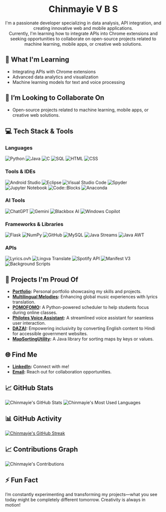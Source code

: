 <h1 align="center">Chinmayie V B S</h1>
<p align="center">
  I'm a passionate developer specializing in data analysis, API integration, and creating innovative web and mobile applications.
  <br> Currently, I'm learning how to integrate APIs into Chrome extensions and seeking opportunities to collaborate on open-source projects related to machine learning, mobile apps, or creative web solutions.
</p>


## 🌱 What I'm Learning
- Integrating APIs with Chrome extensions
- Advanced data analytics and visualization
- Machine learning models for text and voice processing

## 💞️ I’m Looking to Collaborate On
- Open-source projects related to machine learning, mobile apps, or creative web solutions.

## 💻 Tech Stack & Tools

### Languages
![Python](https://img.shields.io/badge/Python-3776AB?style=for-the-badge&logo=python&logoColor=white)
![Java](https://img.shields.io/badge/Java-ED8B00?style=for-the-badge&logo=java&logoColor=white)
![C](https://img.shields.io/badge/C-00599C?style=for-the-badge&logo=c&logoColor=white)
![SQL](https://img.shields.io/badge/SQL-4479A1?style=for-the-badge&logo=postgresql&logoColor=white)
![HTML](https://img.shields.io/badge/HTML5-E34F26?style=for-the-badge&logo=html5&logoColor=white)
![CSS](https://img.shields.io/badge/CSS3-1572B6?style=for-the-badge&logo=css3&logoColor=white)

### Tools & IDEs
![Android Studio](https://img.shields.io/badge/Android_Studio-3DDC84?style=for-the-badge&logo=android-studio&logoColor=white)
![Eclipse](https://img.shields.io/badge/Eclipse-2C2255?style=for-the-badge&logo=EclipseIDE&logoColor=white)
![Visual Studio Code](https://img.shields.io/badge/Visual_Studio_Code-0078d7?style=for-the-badge&logo=visual-studio-code&logoColor=white)
![Spyder](https://img.shields.io/badge/Spyder-FF0000?style=for-the-badge&logo=spyder-ide&logoColor=white)
![Jupyter Notebook](https://img.shields.io/badge/Jupyter_Notebook-F37626?style=for-the-badge&logo=jupyter&logoColor=white)
![Code::Blocks](https://img.shields.io/badge/Code::Blocks-007ACC?style=for-the-badge&logo=code-blocks&logoColor=white)
![Anaconda](https://img.shields.io/badge/Anaconda-44A833?style=for-the-badge&logo=anaconda&logoColor=white)

### AI Tools
![ChatGPT](https://img.shields.io/badge/ChatGPT-00A3FF?style=for-the-badge&logo=openai&logoColor=white)
![Gemini](https://img.shields.io/badge/Gemini-FF5722?style=for-the-badge&logo=google&logoColor=white)
![Blackbox AI](https://img.shields.io/badge/Blackbox_AI-000000?style=for-the-badge&logo=google&logoColor=white)
![Windows Copilot](https://img.shields.io/badge/Windows_Copilot-0078D4?style=for-the-badge&logo=windows&logoColor=white)

### Frameworks & Libraries
![Flask](https://img.shields.io/badge/Flask-000000?style=for-the-badge&logo=flask&logoColor=white)
![NumPy](https://img.shields.io/badge/NumPy-013243?style=for-the-badge&logo=numpy&logoColor=white)
![GitHub](https://img.shields.io/badge/GitHub-181717?style=for-the-badge&logo=github&logoColor=white)
![MySQL](https://img.shields.io/badge/MySQL-4479A1?style=for-the-badge&logo=mysql&logoColor=white)
![Java Streams](https://img.shields.io/badge/Java_Streams-007396?style=for-the-badge&logo=java&logoColor=white)
![Java AWT](https://img.shields.io/badge/Java_AWT-007396?style=for-the-badge&logo=java&logoColor=white)

### APIs
![Lyrics.ovh](https://img.shields.io/badge/Lyrics.ovh-FFDD00?style=for-the-badge&logo=lyrics&logoColor=black)
![Lingva Translate](https://img.shields.io/badge/Lingva_Translate-007ACC?style=for-the-badge&logo=microsoft-azure&logoColor=white)
![Spotify API](https://img.shields.io/badge/Spotify_API-1DB954?style=for-the-badge&logo=spotify&logoColor=white)
![Manifest V3](https://img.shields.io/badge/Manifest_V3-009688?style=for-the-badge&logo=google-chrome&logoColor=white)
![Background Scripts](https://img.shields.io/badge/Background_Scripts-4CAF50?style=for-the-badge&logo=google-chrome&logoColor=white)


## 🚀 Projects I'm Proud Of

- **[Portfolio](https://chinnima28.github.io/portfolio/):** Personal portfolio showcasing my skills and projects.
- **[Multilingual Melodies](https://github.com/Chinnima28/multilingual-melodies):** Enhancing global music experiences with lyrics translation.
- **[POMOFOMO](https://github.com/Chinnima28/POMOFOMO):** A Python-powered scheduler to help students focus during online classes.
- **[Philotes Voice Assistant](https://github.com/Chinnima28/Philotes-Voice-Assistant):** A streamlined voice assistant for seamless user interaction.
- **[DAZAI](https://github.com/Chinnima28/dazai):** Empowering inclusivity by converting English content to Hindi for accessible government websites.
- **[MapSortingUtility](https://github.com/Chinnima28/MapSortingUtility):** A Java library for sorting maps by keys or values.

## 🌐 Find Me

- **[LinkedIn](https://www.linkedin.com/in/chinmayievbs20032805/):** Connect with me!
- **[Email](mailto:chinmayiesubramanian@gmail.com):** Reach out for collaboration opportunities.

## 📈 GitHub Stats

![Chinmayie's GitHub Stats](https://github-readme-stats.vercel.app/api?username=Chinnima28&show_icons=true&hide_title=true&hide=prs&count_private=true&theme=radical)
![Chinmayie's Most Used Languages](https://github-readme-stats.vercel.app/api/top-langs/?username=Chinnima28&layout=compact&theme=radical)

## 📊 GitHub Activity

[![Chinmayie's GitHub Streak](https://github-readme-streak-stats.herokuapp.com/?user=Chinnima28&theme=radical&hide_border=true)](https://github.com/Chinnima28)

## 📈 Contributions Graph

![Chinmayie's Contributions](https://github-profile-summary-cards.vercel.app/api/cards/profile-details?username=Chinnima28&theme=solarized_dark)


## ⚡ Fun Fact

I’m constantly experimenting and transforming my projects—what you see today might be completely different tomorrow. Creativity is always in motion!

<!---
Chinnima28/Chinnima28 is a ✨ special ✨ repository because its `README.md` (this file) appears on your GitHub profile.
You can click the Preview link to take a look at your changes.
--->

